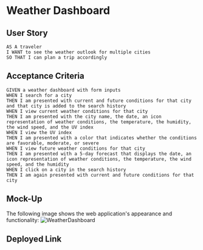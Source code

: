 # Weather Dashboard

## User Story

```
AS A traveler
I WANT to see the weather outlook for multiple cities
SO THAT I can plan a trip accordingly
```
## Acceptance Criteria

```
GIVEN a weather dashboard with form inputs
WHEN I search for a city
THEN I am presented with current and future conditions for that city and that city is added to the search history
WHEN I view current weather conditions for that city
THEN I am presented with the city name, the date, an icon representation of weather conditions, the temperature, the humidity, the wind speed, and the UV index
WHEN I view the UV index
THEN I am presented with a color that indicates whether the conditions are favorable, moderate, or severe
WHEN I view future weather conditions for that city
THEN I am presented with a 5-day forecast that displays the date, an icon representation of weather conditions, the temperature, the wind speed, and the humidity
WHEN I click on a city in the search history
THEN I am again presented with current and future conditions for that city
```

## Mock-Up

The following image shows the web application's appearance and functionality:
![WeatherDashboard](https://user-images.githubusercontent.com/89039793/135965971-091d6adb-c0af-4dec-b6b2-77f85b5cb533.JPG)

## Deployed Link
